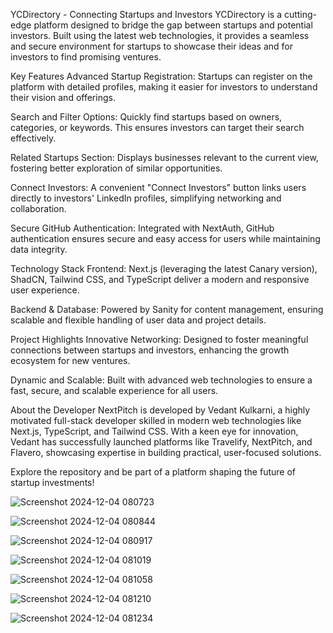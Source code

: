 YCDirectory - Connecting Startups and Investors
YCDirectory is a cutting-edge platform designed to bridge the gap between startups and potential investors. Built using the latest web technologies, it provides a seamless and secure environment for startups to showcase their ideas and for investors to find promising ventures.

Key Features
Advanced Startup Registration:
Startups can register on the platform with detailed profiles, making it easier for investors to understand their vision and offerings.

Search and Filter Options:
Quickly find startups based on owners, categories, or keywords. This ensures investors can target their search effectively.

Related Startups Section:
Displays businesses relevant to the current view, fostering better exploration of similar opportunities.

Connect Investors:
A convenient "Connect Investors" button links users directly to investors' LinkedIn profiles, simplifying networking and collaboration.

Secure GitHub Authentication:
Integrated with NextAuth, GitHub authentication ensures secure and easy access for users while maintaining data integrity.

Technology Stack
Frontend:
Next.js (leveraging the latest Canary version), ShadCN, Tailwind CSS, and TypeScript deliver a modern and responsive user experience.

Backend & Database:
Powered by Sanity for content management, ensuring scalable and flexible handling of user data and project details.

Project Highlights
Innovative Networking:
Designed to foster meaningful connections between startups and investors, enhancing the growth ecosystem for new ventures.

Dynamic and Scalable:
Built with advanced web technologies to ensure a fast, secure, and scalable experience for all users.

About the Developer
NextPitch is developed by Vedant Kulkarni, a highly motivated full-stack developer skilled in modern web technologies like Next.js, TypeScript, and Tailwind CSS. With a keen eye for innovation, Vedant has successfully launched platforms like Travelify, NextPitch, and Flavero, showcasing expertise in building practical, user-focused solutions.

Explore the repository and be part of a platform shaping the future of startup investments!

![Screenshot 2024-12-04 080723](https://github.com/user-attachments/assets/69d5206d-c7c7-40fb-85cd-657d67eeb133)

![Screenshot 2024-12-04 080844](https://github.com/user-attachments/assets/587366c6-85f8-430a-8053-7e983e25bf39)

![Screenshot 2024-12-04 080917](https://github.com/user-attachments/assets/f18672a8-0fe3-4846-bfdc-85bebcec8740)

![Screenshot 2024-12-04 081019](https://github.com/user-attachments/assets/6a46aa19-9ab0-43d7-90ce-5311b2e579b0)

![Screenshot 2024-12-04 081058](https://github.com/user-attachments/assets/fdb8ab65-3090-400c-b6e7-d4055840a927)

![Screenshot 2024-12-04 081210](https://github.com/user-attachments/assets/bb3fb935-6583-4888-9f37-8bbfe5e3a06a)

![Screenshot 2024-12-04 081234](https://github.com/user-attachments/assets/32feef54-b77f-4541-ba19-94ccae943713)

